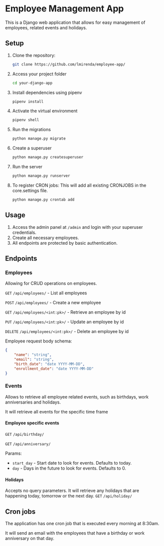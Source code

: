 # Employee Management App

This is a Django web application that allows for easy management of employees, related
events and holidays.

## Setup

1. Clone the repository:

   ```bash
   git clone https://github.com/lmirenda/employee-app/
   
2. Access your project folder
   ``` bash
   cd your-django-app

3. Install dependencies using pipenv
    ```bash
   pipenv install
   ```
   
4. Activate the virtual environment
    ```bash
    pipenv shell
   
5. Run the migrations
    ```bash
    python manage.py migrate
   
6. Create a superuser
    ```bash
    python manage.py createsuperuser
   
7. Run the server
    ```bash
    python manage.py runserver
   
8. To register CRON jobs:
This will add all existing CRONJOBS in the core.settings file. 
    ```bash
    python manage.py crontab add


## Usage

1. Access the admin panel at `/admin` and login with your superuser credentials. 
2. Create all necessary employees.
3. All endpoints are protected by basic authentication.

## Endpoints

### Employees
Allowing for CRUD operations on employees.

`GET` `/api/employees/` - List all employees

`POST` `/api/employees/` - Create a new employee

`GET` `/api/employees/<int:pk>/` - Retrieve an employee by id

`PUT` `/api/employees/<int:pk>/` - Update an employee by id

`DELETE` `/api/employees/<int:pk>/` - Delete an employee by id

Employee request body schema:
```json
{
    "name": "string",
    "email": "string",
    "birth_date": "date YYYY-MM-DD",
    "enrollment_date": "date YYYY-MM-DD"
}
```

### Events
Allows to retrieve all employee related events, such as birthdays, work anniversaries and holidays.

It will retrieve all events for the specific time frame
#### Employee specific events
`GET` `/api/birthday/` 

`GET` `/api/anniversary/`

Params:
- `start_day` - Start date to look for events. Defaults to today.
- `day` - Days in the future to look for events. Defaults to 0.

#### Holidays
Accepts no query parameters. It will retrieve any holidays that are happening today, tomorrow or the next day.
`GET` `/api/holiday/`


## Cron jobs
The application has one cron job that is executed every morning at 8:30am. 

It will send an email with the employees that have a birthday or work anniversary on that day.
